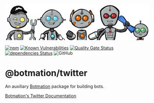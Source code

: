<img src="https://raw.githubusercontent.com/mrWh1te/Botmation/master/assets/art/banner/1556x379v2.png" alt="Botmation Crew" width="474">

[![npm](https://img.shields.io/npm/v/@botmation/twitter)](https://www.npmjs.com/package/@botmation/twitter)
[![Known Vulnerabilities](https://snyk.io/test/github/mrWh1te/Botmation/badge.svg?targetFile=package.json)](https://snyk.io/test/github/mrWh1te/Botmation?targetFile=package.json)
[![Quality Gate Status](https://sonarcloud.io/api/project_badges/measure?project=mrWh1te_Botmation&metric=alert_status)](https://sonarcloud.io/dashboard?id=mrWh1te_Botmation)
[![dependencies Status](https://david-dm.org/mrWh1te/Botmation/status.svg)](https://david-dm.org/mrWh1te/Botmation)
![GitHub](https://img.shields.io/github/license/mrWh1te/Botmation)


# @botmation/twitter

An auxiliary [Botmation](https://botmation.dev) package for building bots.

[Botmation's Twitter Documentation](https://botmation.dev/sites/twitter)
